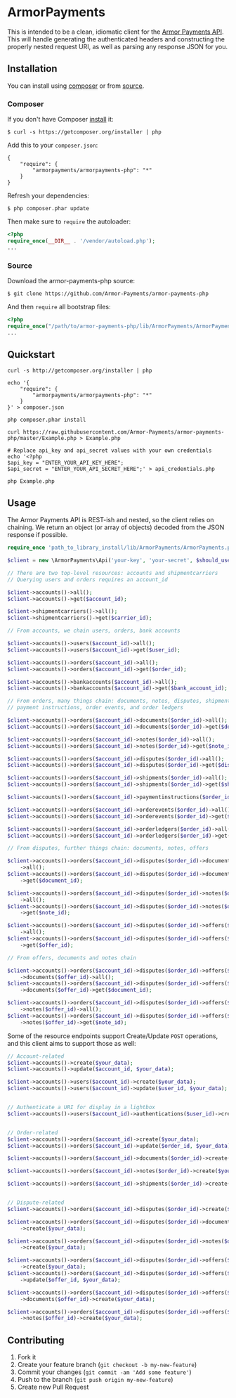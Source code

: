 # ArmorPayments

This is intended to be a clean, idiomatic client for the [Armor Payments API](http://armorpayments.com/api). This will handle generating the authenticated headers and constructing the properly nested request URI, as well as parsing any response JSON for you.

## Installation

You can install using [composer](#composer) or from [source](#source). 

### Composer

If you don't have Composer [install](http://getcomposer.org/doc/00-intro.md#installation) it:
```
$ curl -s https://getcomposer.org/installer | php
```
Add this to your `composer.json`: 
```
{
	"require": {
		"armorpayments/armorpayments-php": "*"
	}
}
```
Refresh your dependencies:

	$ php composer.phar update
	

Then make sure to `require` the autoloader:
```php
<?php
require_once(__DIR__ . '/vendor/autoload.php');
...
```
### Source

Download the armor-payments-php source:
```
$ git clone https://github.com/Armor-Payments/armor-payments-php
```
And then `require` all bootstrap files:
```php
<?php
require_once("/path/to/armor-payments-php/lib/ArmorPayments/ArmorPayments.php");
...
```
## Quickstart
```
curl -s http://getcomposer.org/installer | php

echo '{
	"require": {
		"armorpayments/armorpayments-php": "*"
	}
}' > composer.json

php composer.phar install

curl https://raw.githubusercontent.com/Armor-Payments/armor-payments-php/master/Example.php > Example.php

# Replace api_key and api_secret values with your own credentials
echo '<?php
$api_key = "ENTER_YOUR_API_KEY_HERE";
$api_secret = "ENTER_YOUR_API_SECRET_HERE";' > api_credentials.php

php Example.php
```

## Usage

The Armor Payments API is REST-ish and nested, so the client relies on chaining. We return an object (or array of objects) decoded from the JSON response if possible.

```php
require_once 'path_to_library_install/lib/ArmorPayments/ArmorPayments.php'

$client = new \ArmorPayments\Api('your-key', 'your-secret', $should_use_sandbox);

// There are two top-level resources: accounts and shipmentcarriers
// Querying users and orders requires an account_id

$client->accounts()->all();
$client->accounts()->get($account_id);

$client->shipmentcarriers()->all();
$client->shipmentcarriers()->get($carrier_id);

// From accounts, we chain users, orders, bank accounts

$client->accounts()->users($account_id)->all();
$client->accounts()->users($account_id)->get($user_id);

$client->accounts()->orders($account_id)->all();
$client->accounts()->orders($account_id)->get($order_id);

$client->accounts()->bankaccounts($account_id)->all();
$client->accounts()->bankaccounts($account_id)->get($bank_account_id);

// From orders, many things chain: documents, notes, disputes, shipments,
// payment instructions, order events, and order ledgers

$client->accounts()->orders($account_id)->documents($order_id)->all();
$client->accounts()->orders($account_id)->documents($order_id)->get($document_id);

$client->accounts()->orders($account_id)->notes($order_id)->all();
$client->accounts()->orders($account_id)->notes($order_id)->get($note_id);

$client->accounts()->orders($account_id)->disputes($order_id)->all();
$client->accounts()->orders($account_id)->disputes($order_id)->get($dispute_id);

$client->accounts()->orders($account_id)->shipments($order_id)->all();
$client->accounts()->orders($account_id)->shipments($order_id)->get($shipment_id);

$client->accounts()->orders($account_id)->paymentinstructions($order_id)->all();

$client->accounts()->orders($account_id)->orderevents($order_id)->all();
$client->accounts()->orders($account_id)->orderevents($order_id)->get($event_id);

$client->accounts()->orders($account_id)->orderledgers($order_id)->all();
$client->accounts()->orders($account_id)->orderledgers($order_id)->get($ledger_entry_id);

// From disputes, further things chain: documents, notes, offers

$client->accounts()->orders($account_id)->disputes($order_id)->documents($dispute_id)
	->all();
$client->accounts()->orders($account_id)->disputes($order_id)->documents($dispute_id)
	->get($document_id);

$client->accounts()->orders($account_id)->disputes($order_id)->notes($dispute_id)
	->all();
$client->accounts()->orders($account_id)->disputes($order_id)->notes($dispute_id)
	->get($note_id);

$client->accounts()->orders($account_id)->disputes($order_id)->offers($dispute_id)
	->all();
$client->accounts()->orders($account_id)->disputes($order_id)->offers($dispute_id)
	->get($offer_id);

// From offers, documents and notes chain

$client->accounts()->orders($account_id)->disputes($order_id)->offers($dispute_id)
	->documents($offer_id)->all();
$client->accounts()->orders($account_id)->disputes($order_id)->offers($dispute_id)
	->documents($offer_id)->get($document_id);

$client->accounts()->orders($account_id)->disputes($order_id)->offers($dispute_id)
	->notes($offer_id)->all();
$client->accounts()->orders($account_id)->disputes($order_id)->offers($dispute_id)
	->notes($offer_id)->get($note_id);
```

Some of the resource endpoints support Create/Update `POST` operations, and this client aims to support those as well:

```php
// Account-related
$client->accounts()->create($your_data);
$client->accounts()->update($account_id, $your_data);

$client->accounts()->users($account_id)->create($your_data);
$client->accounts()->users($account_id)->update($user_id, $your_data);


// Authenticate a URI for display in a lightbox
$client->accounts()->users($account_id)->authentications($user_id)->create($your_data);


// Order-related
$client->accounts()->orders($account_id)->create($your_data);
$client->accounts()->orders($account_id)->update($order_id, $your_data);

$client->accounts()->orders($account_id)->documents($order_id)->create($your_data);

$client->accounts()->orders($account_id)->notes($order_id)->create($your_data);

$client->accounts()->orders($account_id)->shipments($order_id)->create($your_data);


// Dispute-related
$client->accounts()->orders($account_id)->disputes($order_id)->create($your_data);

$client->accounts()->orders($account_id)->disputes($order_id)->documents($dispute_id)
	->create($your_data);

$client->accounts()->orders($account_id)->disputes($order_id)->notes($dispute_id)
	->create($your_data);

$client->accounts()->orders($account_id)->disputes($order_id)->offers($dispute_id)
	->create($your_data);
$client->accounts()->orders($account_id)->disputes($order_id)->offers($dispute_id)
	->update($offer_id, $your_data);

$client->accounts()->orders($account_id)->disputes($order_id)->offers($dispute_id)
	->documents($offer_id)->create($your_data);

$client->accounts()->orders($account_id)->disputes($order_id)->offers($dispute_id)
	->notes($offer_id)->create($your_data);
```

## Contributing

1. Fork it
2. Create your feature branch (`git checkout -b my-new-feature`)
3. Commit your changes (`git commit -am 'Add some feature'`)
4. Push to the branch (`git push origin my-new-feature`)
5. Create new Pull Request
